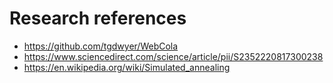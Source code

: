 <!--
SPDX-FileCopyrightText: 2024 Giovanni Abbatepaolo <bbt.gnn@gmail.com>

SPDX-License-Identifier: AGPL-3.0-or-later
-->

# Research references

- https://github.com/tgdwyer/WebCola
- https://www.sciencedirect.com/science/article/pii/S2352220817300238
- https://en.wikipedia.org/wiki/Simulated_annealing
